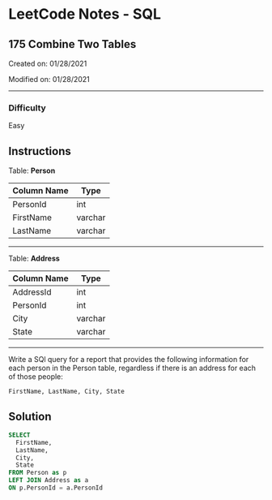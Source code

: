 # LeetCode Notes - SQL

## 175 Combine Two Tables

Created on: 01/28/2021

Modified on: 01/28/2021

---

### Difficulty

Easy

## Instructions

Table: **Person**

| Column Name | Type      |
| ----------- | --------- |
| PersonId    | int       |
| FirstName   | varchar   |
| LastName    | varchar   |

---

Table: **Address**

| Column Name | Type      |
| ----------- | --------- |
| AddressId   | int       |
| PersonId    | int       |
| City        | varchar   |
| State       | varchar   |

---

Write a SQl query for a report that provides the following information for each person in the Person table, regardless if there is an address for each of those people:

`FirstName, LastName, City, State`

## Solution

``` sql
SELECT
  FirstName,
  LastName,
  City,
  State
FROM Person as p
LEFT JOIN Address as a
ON p.PersonId = a.PersonId
```